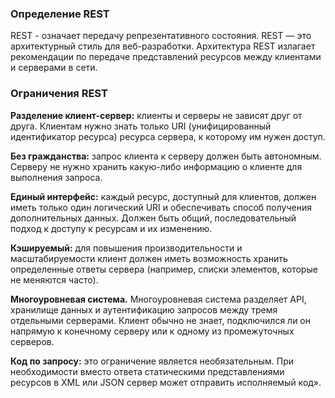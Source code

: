 ### Определение REST 
REST - означает передачу репрезентативного состояния. REST — это архитектурный стиль 
для веб-разработки. Архитектура REST излагает рекомендации по передаче представлений 
ресурсов между клиентами и серверами в сети.

### Ограничения REST
**Разделение клиент-сервер:** клиенты и серверы не зависят друг от друга. 
Клиентам нужно знать только URI (унифицированный идентификатор ресурса) ресурса 
сервера, к которому им нужен доступ.

**Без гражданства:** запрос клиента к серверу должен быть автономным. 
Серверу не нужно хранить какую-либо информацию о клиенте для выполнения запроса.

**Единый интерфейс:** каждый ресурс, доступный для клиентов, должен иметь 
только один логический URI и обеспечивать способ получения дополнительных 
данных. Должен быть общий, последовательный подход к доступу к 
ресурсам и их изменению.

**Кэшируемый:** для повышения производительности и масштабируемости клиент 
должен иметь возможность хранить определенные ответы сервера 
(например, списки элементов, которые не меняются часто).

**Многоуровневая система.** Многоуровневая система разделяет API, хранилище 
данных и аутентификацию запросов между тремя отдельными серверами. 
Клиент обычно не знает, подключился ли он напрямую к конечному серверу 
или к одному из промежуточных серверов.

**Код по запросу:** это ограничение является необязательным. 
При необходимости вместо ответа статическими представлениями ресурсов 
в XML или JSON сервер может отправить исполняемый код».